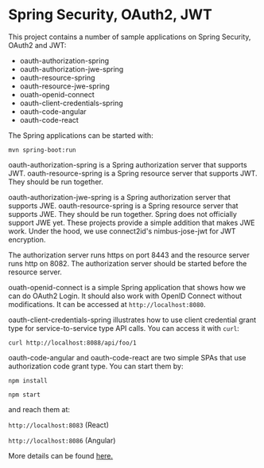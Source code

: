 # Spring Security, OAuth2, JWT
This project contains a number of sample applications on Spring Security, OAuth2 and JWT:

- oauth-authorization-spring
- oauth-authorization-jwe-spring
- oauth-resource-spring
- oauth-resource-jwe-spring
- ouath-openid-connect
- oauth-client-credentials-spring
- oauth-code-angular
- oauth-code-react

The Spring applications can be started with:

`mvn spring-boot:run`

oauth-authorization-spring is a Spring authorization server that supports JWT. oauth-resource-spring is a Spring resource server that supports JWT. They should be run together.

oauth-authorization-jwe-spring is a Spring authorization server that supports JWE. oauth-resource-spring is a Spring resource server that supports JWE. They should be run together. Spring does not officially support JWE yet. These projects provide a simple addition that makes JWE work. Under the hood, we use connect2id's nimbus-jose-jwt for JWT encryption.

The authorization server runs https on port 8443 and the resource server runs http on 8082. The authorization server should be started before the resource server.

ouath-openid-connect is a simple Spring application that shows how we can do OAuth2 Login. It should also work with OpenID Connect without modifications. It can be accessed at `http://localhost:8080`.

oauth-client-credentials-spring illustrates how to use client credential grant type for service-to-service type API calls. You can access it with `curl`:

`curl http://localhost:8088/api/foo/1`

oauth-code-angular and oauth-code-react are two simple SPAs that use authorization code grant type. You can start them by:

`npm install`

`npm start`

and reach them at:

`http://localhost:8083` (React)

`http://localhost:8086` (Angular)

More details can be found [here.](https://sltang.wordpress.com/2018/03/26/spring-security-oauth2-and-jwt/) 
